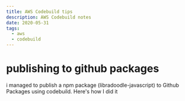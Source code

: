 ```yaml
---
title: AWS Codebuild tips
description: AWS Codebuild notes
date: 2020-05-31
tags:
  - aws
  - codebuild
---
```


# publishing to github packages

i managed to publish a npm package (libradoodle-javascript) to Github Packages
using codebuild. Here's how I did it